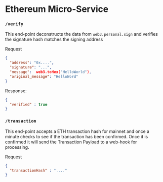 # Ethereum Micro-Service


### `/verify`
This end-point deconstructs the data from `web3.personal.sign` and verifies the signature hash matches the signing address

Request
```json
{
  "address": "0x....",
  "signature": "...",
  "message":  web3.toHex("HelloWorld"),
  "original_message": "HelloWord"
}
```

Response:
```json
{
  "verified" : true
}
```

### `/transaction`
This end-point accepts a ETH transaction hash for mainnet and once a minute checks to see if the transaction has been confirmed.
Once it is confirmed it will send the Transaction Payload to a web-hook for processing.

Request
```json
{
  "transactionHash" : "...."
}
```
